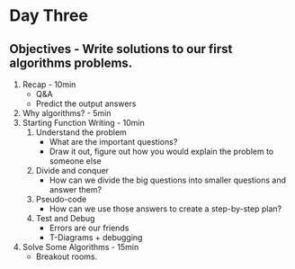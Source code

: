 # Day Three
## Objectives - Write solutions to our first algorithms problems.
1. Recap - 10min
    - Q&A
    - Predict the output answers
2. Why algorithms? - 5min
3. Starting Function Writing - 10min
    1. Understand the problem
        - What are the important questions?
        - Draw it out, figure out how you would explain the problem to someone else
    2. Divide and conquer
        - How can we divide the big questions into smaller questions and answer them?
    3. Pseudo-code
        - How can we use those answers to create a step-by-step plan?
    4. Test and Debug
        - Errors are our friends
        - T-Diagrams + debugging
4. Solve Some Algorithms - 15min
    - Breakout rooms.